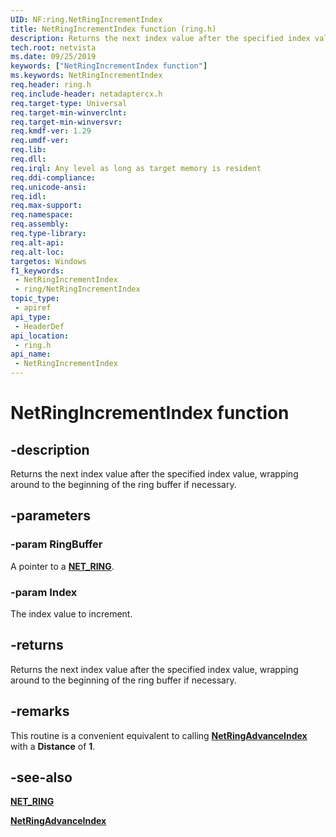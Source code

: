 ```yaml
---
UID: NF:ring.NetRingIncrementIndex
title: NetRingIncrementIndex function (ring.h)
description: Returns the next index value after the specified index value, wrapping around to the beginning of the ring buffer if necessary.
tech.root: netvista
ms.date: 09/25/2019
keywords: ["NetRingIncrementIndex function"]
ms.keywords: NetRingIncrementIndex
req.header: ring.h
req.include-header: netadaptercx.h
req.target-type: Universal
req.target-min-winverclnt: 
req.target-min-winversvr: 
req.kmdf-ver: 1.29
req.umdf-ver: 
req.lib: 
req.dll: 
req.irql: Any level as long as target memory is resident
req.ddi-compliance: 
req.unicode-ansi: 
req.idl: 
req.max-support: 
req.namespace: 
req.assembly: 
req.type-library: 
req.alt-api: 
req.alt-loc: 
targetos: Windows
f1_keywords:
 - NetRingIncrementIndex
 - ring/NetRingIncrementIndex
topic_type:
 - apiref
api_type:
 - HeaderDef
api_location:
 - ring.h
api_name:
 - NetRingIncrementIndex
---
```


# NetRingIncrementIndex function


## -description

Returns the next index value after the specified index value, wrapping around to the beginning of the ring buffer if necessary.

## -parameters

### -param RingBuffer

A pointer to a [**NET_RING**](../ring/ns-ring-_net_ring.md).

### -param Index

The index value to increment.

## -returns

Returns the next index value after the specified index value, wrapping around to the beginning of the ring buffer if necessary.

## -remarks

This routine is a convenient equivalent to calling [**NetRingAdvanceIndex**](../ring/nf-ring-netringadvanceindex.md) with a **Distance** of **1**.

## -see-also

[**NET_RING**](../ring/ns-ring-_net_ring.md)

[**NetRingAdvanceIndex**](../ring/nf-ring-netringadvanceindex.md)


